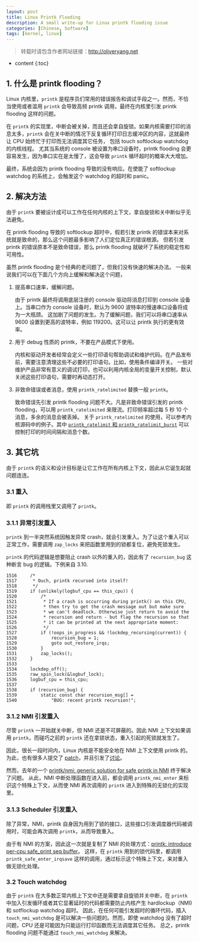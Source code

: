 ```yaml
---
layout: post
title: Linux Printk Flooding
description: A small write-up for Linux printk flooding issue
categories: [Chinese, Software]
tags: [kernel, linux]
---
```


> 转载时请包含作者网站链接：<http://oliveryang.net>

* content
{:toc}

## 1. 什么是 printk flooding？

Linux 内核里，`printk` 是程序员们常用的错误报告和调试手段之一。然而，不恰当使用或者滥用 `printk` 会导致高频 printk 调用，最终在内核里引发 printk flooding 这样的问题。

在 `printk` 的实现里，中断会被关掉，而且还会拿自旋锁。如果内核需要打印的消息太多，`printk` 会在关中断的情况下反复循环打印日志缓冲区的内容，这就最终让 CPU 始终忙于打印而无法调度其它任务，
包括 touch softlockup watchdog 的内核线程。
尤其当系统的 console 被设置为串口设备时，printk flooding 会更容易发生，因为串口实在是太慢了，这会导致 `printk` 循环超时的概率大大增加。

最终，系统会因为 printk flooding 导致的没有响应。在使能了 softlockup watchdog 的系统上，会触发这个 watchdog 的超时和 panic。

## 2. 解决方法

由于 `printk` 要被设计成可以工作在任何内核的上下文，拿自旋锁和关中断似乎无法避免。

在 printk flooding 导致的 softlockup 超时中，假若引发 printk 的错误本来对系统就是致命的，那么这个问题最多影响了人们定位真正的错误根源。
但若引发 printk 的错误原本不是致命错误，那么 printk flooding 就破坏了系统的稳定性和可用性。

虽然 printk flooding 是个经典的老问题了，但我们没有快速的解决办法。
一般来说我们可以在下面几个方向上缓解和解决这个问题，

1. 提高串口速率，缓解问题。

   由于 printk 最终将调用底层注册的 console 驱动将消息打印到 console 设备上。当串口作为 console 设备时，默认为 9600 波特率的慢速串口设备将成为一大瓶颈。
   这加剧了问题的发生。为了缓解问题，我们可以将串口速率从 9600 设置到更高的波特率，例如 119200。这可以让 printk 执行的更有效率。

2. 用于 debug 性质的 printk，不要在产品模式下使用。

   内核和驱动开发者经常会定义一些打印语句帮助调试和维护代码。在产品发布前，需要注意清理这些不必要的打印语句。比如，使用条件编译开关。
   一些对维护产品非常有意义的调试打印，也可以利用内核全局的变量开关控制，默认关闭这些打印语句，需要时再动态打开。

3. 非致命错误或者消息，使用 `printk_ratelimited` 替换一般 `printk`。

   致命错误先引发 printk flooding 问题不大。凡是非致命错误引发的 printk flooding，可以用 `printk_ratelimited` 来限流。打印频率超过每 5 秒 10 个消息，多余的消息会被丢掉。
   关于 `printk_ratelimited` 的使用，可以参考内核源码中的例子。其中 [`printk_ratelimit` 和 `printk_ratelimit_burst`](https://github.com/torvalds/linux/blob/master/Documentation/sysctl/kernel.txt#L740)
   可以控制打印的时间间隔和消息个数。

## 3. 其它坑

由于 `printk` 的语义和设计目标是让它工作在所有内核上下文，因此从它诞生起就问题连连。

### 3.1 重入

即 `printk` 的调用栈里又调用了 `printk`。

### 3.1.1 异常引发重入

`printk` 到一半突然系统因触发异常 crash，就会引发重入。为了让这个重入可以正常工作，需要调用 `zap_locks` 来把函数里用到的锁都复位，避免死锁发生。

`printk` 的代码逻辑是想要阻止 crash 以外的重入的，因此有了 `recursion_bug` 这种断言 bug 的逻辑。下例来自 3.10.

    1516     /*
    1517      * Ouch, printk recursed into itself!
    1518      */
    1519     if (unlikely(logbuf_cpu == this_cpu)) {
    1520         /*
    1521          * If a crash is occurring during printk() on this CPU,
    1522          * then try to get the crash message out but make sure
    1523          * we can't deadlock. Otherwise just return to avoid the
    1524          * recursion and return - but flag the recursion so that
    1525          * it can be printed at the next appropriate moment:
    1526          */
    1527         if (!oops_in_progress && !lockdep_recursing(current)) {
    1528             recursion_bug = 1;
    1529             goto out_restore_irqs;
    1530         }
    1531         zap_locks();
    1532     }
    1533 
    1534     lockdep_off();
    1535     raw_spin_lock(&logbuf_lock);
    1536     logbuf_cpu = this_cpu;
    1537 
    1538     if (recursion_bug) {
    1539         static const char recursion_msg[] =
    1540             "BUG: recent printk recursion!";

### 3.1.2 NMI 引发重入

尽管 `printk` 一开始就关中断，但 NMI 还是不可屏蔽的。因此 NMI 上下文如果调用 `printk`，而碰巧之前的 `printk` 还在拿锁状态，重入引起的死锁就发生了。

因此，很长一段时间内，Linux 内核是不能安全地在 NMI 上下文使用 printk 的。为此，也有很多人提交了 [patch](https://lkml.org/lkml/2014/5/9/118)，并且引发了[讨论](https://lkml.org/lkml/2014/6/10/388)。

然而，去年的一个 [printk/nmi: generic solution for safe printk in NMI](https://github.com/torvalds/linux/commit/42a0bb3f71383b457a7db362f1c69e7afb96732b) 终于解决了问题。
从此，NMI 中断处理函数在进入前，都会调用 `printk_nmi_enter` 来标识这个特殊上下文，从而使 NMI 再次调用的 `printk` 进入到特殊的无锁化的实现里。

### 3.1.3 Scheduler 引发重入

除了异常，NMI，printk 自身因为用到了锁的接口，这些接口引发调度器代码被调用时，可能会再次调用 `printk`，从而导致重入。

由于有 NMI 的方案，因此这一次就是复制了 NMI 的处理方式：[printk: introduce per-cpu safe_print seq buffer](https://github.com/torvalds/linux/commit/099f1c84c0052ec1b27f1c3942eed5830d86bdbb)。
这样，在 `printk` 用到的锁代码里，都调用 `printk_safe_enter_irqsave` 这样的调用，通过标示这个特殊上下文，来对重入做无锁化处理。

### 3.2 Touch watchdog

由于 `printk` 在大多数正常内核上下文中还是需要拿自旋锁并关中断，在 `printk` 中加入引发循环或者其它显著延时的代码都需要防止内核产生 hardlockup（NMI) 和 sotflockup watchdog 超时。
因此，在任何可能引发超时的循环代码，插入 `touch_nmi_watchdog` 是可以解决一些问题的。然而，即使 watchdog 没有了超时问题，CPU 还是可能因为只能运行打印函数而无法调度其它任务。
总之，printk flooding 问题不能通过 `touch_nmi_watchdog` 来解决。

